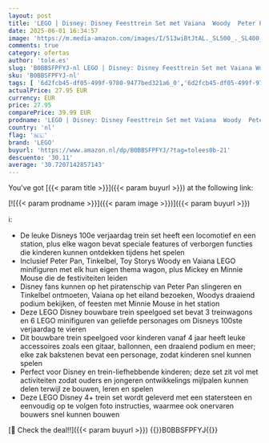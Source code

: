 ```yaml
---
layout: post
title: 'LEGO | Disney: Disney Feesttrein Set met Vaiana  Woody  Peter Pan en Tinkelbel Trein wagons & Mickey en Minnie Mouse  Bouwbaar Speelgoed voor Kinderen vanaf 4 jaar  Disney s 100e verjaardag Set 43212'
date: 2025-06-01 16:34:57
image: 'https://m.media-amazon.com/images/I/513wiBtJtAL._SL500_._SL400_.jpg'
comments: true
category: ofertas
author: 'tole.es'
slug: 'B0BBSFPFYJ-nl LEGO | Disney: Disney Feesttrein Set met Vaiana Woody...'
sku: 'B0BBSFPFYJ-nl'
tags: [ '6d2fcb45-df05-499f-9780-9477bed321a6_0','6d2fcb45-df05-499f-9780-9477bed321a6_501','Arborist Merchandising Root','Bouw- & constructiespeelgoed','Educatief speelgoed','Montessori','Self Service','Special Features Stores','Speelgoed & spellen','Speelgoedbouwsets','Speelgoedvoertuigen','Speeltreinen & -trams voor kinderen','lego','🇳🇱', ]
actualPrice: 27.95 EUR
currency: EUR
price: 27.95
comparePrice: 39.99 EUR
prodname: 'LEGO | Disney: Disney Feesttrein Set met Vaiana  Woody  Peter Pan en Tinkelbel Trein wagons & Mickey en Minnie Mouse  Bouwbaar Speelgoed voor Kinderen vanaf 4 jaar  Disney s 100e verjaardag Set 43212'
country: 'nl'
flag: '🇳🇱'
brand: 'LEGO'
buyurl: 'https://www.amazon.nl/dp/B0BBSFPFYJ/?tag=tolees0b-21'
descuento: '30.11'
average: '30.7207142857143'
---
```


You've got [{{< param title >}}]({{< param buyurl >}}) at the following link:

[![{{< param prodname >}}]({{< param image >}})]({{< param buyurl >}})

ℹ️:

- De leuke Disneys 100e verjaardag trein set heeft een locomotief en een station, plus elke wagon bevat speciale features of verborgen functies die kinderen kunnen ontdekken tijdens het spelen
- Inclusief Peter Pan, Tinkelbel, Toy Storys Woody en Vaiana LEGO minifiguren met elk hun eigen thema wagon, plus Mickey en Minnie Mouse die de festiviteiten leiden
- Disney fans kunnen op het piratenschip van Peter Pan slingeren en Tinkelbel ontmoeten, Vaiana op het eiland bezoeken, Woodys draaiend podium bekijken, of feesten met Minnie Mouse in het station
- Deze LEGO Disney bouwbare trein speelgoed set bevat 3 treinwagons en 6 LEGO minifiguren van geliefde personages om Disneys 100ste verjaardag te vieren
- Dit bouwbare trein speelgoed voor kinderen vanaf 4 jaar heeft leuke accessoires zoals een gitaar, ballonnen, een draaiend podium en meer; elke zak bakstenen bevat een personage, zodat kinderen snel kunnen spelen
- Perfect voor Disney en trein-liefhebbende kinderen; deze set zit vol met activiteiten zodat ouders en jongeren ontwikkelings mijlpalen kunnen delen terwijl ze bouwen, leren en spelen
- Deze LEGO Disney 4+ trein set wordt geleverd met een statersteen en eenvoudig op te volgen foto instructies, waarmee ook onervaren bouwers snel kunnen bouwen

[🛒 Check the deal!!]({{< param buyurl >}})
{{<world>}}B0BBSFPFYJ{{</world>}}
